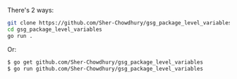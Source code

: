 There's 2 ways:


```bash
git clone https://github.com/Sher-Chowdhury/gsg_package_level_variables.git
cd gsg_package_level_variables
go run .
```

Or:

```bash
$ go get github.com/Sher-Chowdhury/gsg_package_level_variables
$ go run github.com/Sher-Chowdhury/gsg_package_level_variables
```